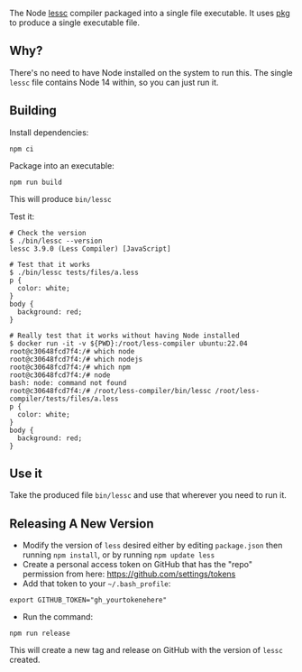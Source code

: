 The Node [lessc](https://www.npmjs.com/package/less) compiler packaged into a single file executable. It uses [pkg](https://www.npmjs.com/package/pkg) to produce a single executable file.

## Why?

There's no need to have Node installed on the system to run this. The single `lessc` file contains Node 14 within, so you can just run it.

## Building

Install dependencies:

    npm ci

Package into an executable:

    npm run build

This will produce `bin/lessc`

Test it:

    # Check the version
    $ ./bin/lessc --version
    lessc 3.9.0 (Less Compiler) [JavaScript]

    # Test that it works
    $ ./bin/lessc tests/files/a.less
    p {
      color: white;
    }
    body {
      background: red;
    }

    # Really test that it works without having Node installed
    $ docker run -it -v ${PWD}:/root/less-compiler ubuntu:22.04
    root@c30648fcd7f4:/# which node
    root@c30648fcd7f4:/# which nodejs
    root@c30648fcd7f4:/# which npm
    root@c30648fcd7f4:/# node
    bash: node: command not found
    root@c30648fcd7f4:/# /root/less-compiler/bin/lessc /root/less-compiler/tests/files/a.less
    p {
      color: white;
    }
    body {
      background: red;
    }

## Use it

Take the produced file `bin/lessc` and use that wherever you need to run it.

## Releasing A New Version

- Modify the version of `less` desired either by editing `package.json` then running `npm install`, or by running `npm update less`  
- Create a personal access token on GitHub that has the "repo" permission from here: https://github.com/settings/tokens
- Add that token to your `~/.bash_profile`:
```
export GITHUB_TOKEN="gh_yourtokenehere"
```
- Run the command:
```
npm run release
```
This will create a new tag and release on GitHub with the version of `lessc` created.
